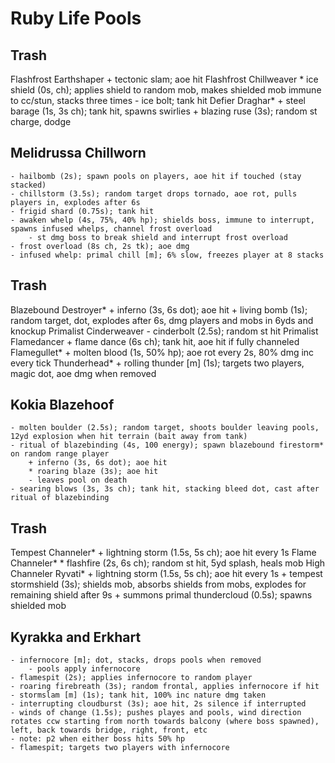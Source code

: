 # Ruby Life Pools

## Trash
Flashfrost Earthshaper
    + tectonic slam; aoe hit
Flashfrost Chillweaver
    * ice shield (0s, ch); applies shield to random mob, makes shielded mob immune to cc/stun, stacks three times
    - ice bolt; tank hit
Defier Draghar*
    + steel barage (1s, 3s ch); tank hit, spawns swirlies
    + blazing ruse (3s); random st charge, dodge

## Melidrussa Chillworn
    - hailbomb (2s); spawn pools on players, aoe hit if touched (stay stacked)
    - chillstorm (3.5s); random target drops tornado, aoe rot, pulls players in, explodes after 6s
    - frigid shard (0.75s); tank hit
    - awaken whelp (4s, 75%, 40% hp); shields boss, immune to interrupt, spawns infused whelps, channel frost overload
        - st dmg boss to break shield and interrupt frost overload
    - frost overload (8s ch, 2s tk); aoe dmg
    - infused whelp: primal chill [m]; 6% slow, freezes player at 8 stacks

## Trash
Blazebound Destroyer*
    + inferno (3s, 6s dot); aoe hit
    + living bomb (1s); random target, dot, explodes after 6s, dmg players and mobs in 6yds and knockup
Primalist Cinderweaver
    - cinderbolt (2.5s); random st hit
Primalist Flamedancer
    + flame dance (6s ch); tank hit, aoe hit if fully channeled
Flamegullet*
    + molten blood (1s, 50% hp); aoe rot every 2s, 80% dmg inc every tick
Thunderhead*
    + rolling thunder [m] (1s); targets two players, magic dot, aoe dmg when removed

## Kokia Blazehoof
    - molten boulder (2.5s); random target, shoots boulder leaving pools, 12yd explosion when hit terrain (bait away from tank)
    - ritual of blazebinding (4s, 100 energy); spawn blazebound firestorm* on random range player
        + inferno (3s, 6s dot); aoe hit
        * roaring blaze (3s); aoe hit
        - leaves pool on death
    - searing blows (3s, 3s ch); tank hit, stacking bleed dot, cast after ritual of blazebinding

## Trash
Tempest Channeler*
    + lightning storm (1.5s, 5s ch); aoe hit every 1s
Flame Channeler*
    * flashfire (2s, 6s ch); random st hit, 5yd splash, heals mob
High Channeler Ryvati*
    + lightning storm (1.5s, 5s ch); aoe hit every 1s
    + tempest stormshield (3s); shields mob, absorbs shields from mobs, explodes for remaining shield after 9s
    + summons primal thundercloud (0.5s); spawns shielded mob

## Kyrakka and Erkhart
    - infernocore [m]; dot, stacks, drops pools when removed
        - pools apply infernocore
    - flamespit (2s); applies infernocore to random player
    - roaring firebreath (3s); random frontal, applies infernocore if hit
    - stormslam [m] (1s); tank hit, 100% inc nature dmg taken
    - interrupting cloudburst (3s); aoe hit, 2s silence if interrupted
    - winds of change (1.5s); pushes playes and pools, wind direction rotates ccw starting from north towards balcony (where boss spawned), left, back towards bridge, right, front, etc
    - note: p2 when either boss hits 50% hp
    - flamespit; targets two players with infernocore

